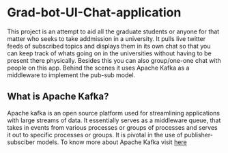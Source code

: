 # Grad-bot-UI-Chat-application

This project is an attempt to aid all the graduate students or anyone for that matter who seeks to take addmission in a university.
It pulls live twitter feeds of subscribed topics and displays them in its own chat so that you can keep track of whats going on in the universities without having to be present there physically. Besides this you can also group/one-one chat 
with people on this app. Behind the scenes it uses Apache Kafka as a middleware to implement the pub-sub model.

<h2> What is Apache Kafka?</h2>
Apache kafka is an open source platform used for streamlining applications with large streams of data. It essentially serves as a
middleware queue, that takes in events from various processes or groups of processes and serves it out to specific processes or groups.
It is pivotal in the use of publisher-subsciber models. To know more about Apache Kafka visit <a href="https://www.confluent.io/what-is-apache-kafka/">
here</a>
